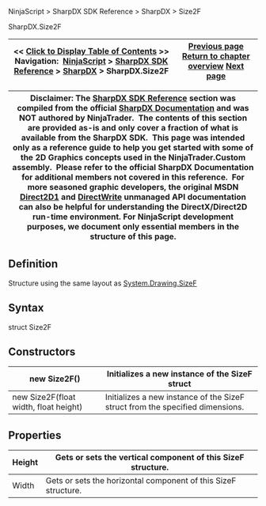 ﻿
NinjaScript > SharpDX SDK Reference > SharpDX > Size2F

SharpDX.Size2F

| << [Click to Display Table of Contents](sharpdx_size2f.md) >> **Navigation:**     [NinjaScript](ninjascript-1.md) > [SharpDX SDK Reference](sharpdx_sdk_reference-1.md) > [SharpDX](sharpdx-1.md) > SharpDX.Size2F | [Previous page](sharpdx_rectanglef-1.md) [Return to chapter overview](sharpdx-1.md) [Next page](sharpdx_vector2-1.md) |
| --- | --- |

| Disclaimer: The [SharpDX SDK Reference](sharpdx_sdk_reference-1.md) section was compiled from the official [SharpDX Documentation](http://sharpdx.org/) and was NOT authored by NinjaTrader.  The contents of this section are provided as-is and only cover a fraction of what is available from the SharpDX SDK.  This page was intended only as a reference guide to help you get started with some of the 2D Graphics concepts used in the NinjaTrader.Custom assembly.  Please refer to the official SharpDX Documentation for additional members not covered in this reference.  For more seasoned graphic developers, the original MSDN [Direct2D1](https://msdn.microsoft.com/en-us/library/windows/desktop/dd370990.aspx) and [DirectWrite](https://msdn.microsoft.com/en-us/library/windows/desktop/dd368038.aspx) unmanaged API documentation can also be helpful for understanding the DirectX/Direct2D run-time environment. For NinjaScript development purposes, we document only essential members in the structure of this page. |
| --- |

## Definition
Structure using the same layout as [System.Drawing.SizeF](https://msdn.microsoft.com/en-us/library/system.drawing.sizef(v=vs.110).aspx)
 
## Syntax
struct Size2F
## Constructors

| new Size2F() | Initializes a new instance of the SizeF struct |
| --- | --- |
| new Size2F(float width, float height) | Initializes a new instance of the SizeF struct from the specified dimensions. |
## 
## 
## Properties

| Height | Gets or sets the vertical component of this SizeF structure. |
| --- | --- |
| Width | Gets or sets the horizontal component of this SizeF structure. |
